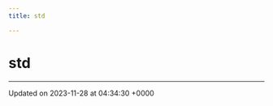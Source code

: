 ```yaml
---
title: std

---
```


# std








-------------------------------

Updated on 2023-11-28 at 04:34:30 +0000